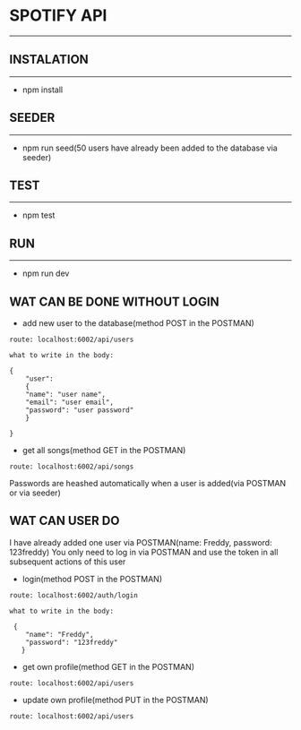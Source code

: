 # SPOTIFY API
  -----
## INSTALATION
  -----

- npm install

##  SEEDER 
  -----
- npm run seed(50 users have already been added to the database via seeder)  

## TEST 
  -----
- npm test

## RUN 
  -----
- npm run dev

## WAT CAN BE DONE WITHOUT LOGIN 

- add new user to the database(method POST in the POSTMAN)
```
route: localhost:6002/api/users

what to write in the body: 

{ 
    "user":
    {
    "name": "user name",
    "email": "user email",
    "password": "user password"
    }
    
}
```
- get all songs(method GET in the POSTMAN)
```
route: localhost:6002/api/songs

```
Passwords are heashed automatically when a user is added(via POSTMAN or via seeder)

## WAT CAN USER DO

I have already added one user via POSTMAN(name: Freddy, password: 123freddy)
You only need to log in via POSTMAN and use the token in all subsequent actions of this user

- login(method POST in the POSTMAN)
```
route: localhost:6002/auth/login

what to write in the body:

 {
    "name": "Freddy",
    "password": "123freddy" 
   }

```
- get own profile(method GET in the POSTMAN)
```
route: localhost:6002/api/users
```

- update own profile(method PUT in the POSTMAN)
```
route: localhost:6002/api/users
```




